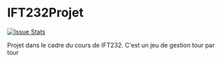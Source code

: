 IFT232Projet
============
[![Issue Stats](http://www.issuestats.com/github/bruno-cadorette/IFT232Projet/badge/issue)](http://www.issuestats.com/github/bruno-cadorette/IFT232Projet)

Projet dans le cadre du cours de IFT232. C'est un jeu de gestion tour par tour
